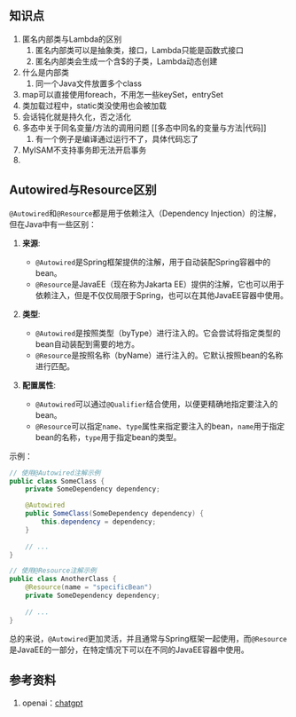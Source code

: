 ## 知识点
1. 匿名内部类与Lambda的区别
   1. 匿名内部类可以是抽象类，接口，Lambda只能是函数式接口
   2. 匿名内部类会生成一个含$的子类，Lambda动态创建
2. 什么是内部类
    1. 同一个Java文件放置多个class
3. map可以直接使用foreach，不用怎一些keySet，entrySet
4. 类加载过程中，static类没使用也会被加载
5. 会话钝化就是持久化，否之活化
6. 多态中关于同名变量/方法的调用问题 [[多态中同名的变量与方法|代码]]
   1. 有一个例子是编译通过运行不了，具体代码忘了
7. MyISAM不支持事务即无法开启事务
8. 

## Autowired与Resource区别
`@Autowired`和`@Resource`都是用于依赖注入（Dependency Injection）的注解，但在Java中有一些区别：

1. **来源**:
    - `@Autowired`是Spring框架提供的注解，用于自动装配Spring容器中的bean。
    - `@Resource`是JavaEE（现在称为Jakarta EE）提供的注解，它也可以用于依赖注入，但是不仅仅局限于Spring，也可以在其他JavaEE容器中使用。

2. **类型**:
    - `@Autowired`是按照类型（byType）进行注入的。它会尝试将指定类型的bean自动装配到需要的地方。
    - `@Resource`是按照名称（byName）进行注入的。它默认按照bean的名称进行匹配。

3. **配置属性**:
    - `@Autowired`可以通过`@Qualifier`结合使用，以便更精确地指定要注入的bean。
    - `@Resource`可以指定`name`、`type`属性来指定要注入的bean，`name`用于指定bean的名称，`type`用于指定bean的类型。

示例：

```java
// 使用@Autowired注解示例
public class SomeClass {
    private SomeDependency dependency;

    @Autowired
    public SomeClass(SomeDependency dependency) {
        this.dependency = dependency;
    }
    
    // ...
}

// 使用@Resource注解示例
public class AnotherClass {
    @Resource(name = "specificBean")
    private SomeDependency dependency;
    
    // ...
}
```

总的来说，`@Autowired`更加灵活，并且通常与Spring框架一起使用，而`@Resource`是JavaEE的一部分，在特定情况下可以在不同的JavaEE容器中使用。

## 参考资料
1. openai：[chatgpt](https://chat.openai.com/)